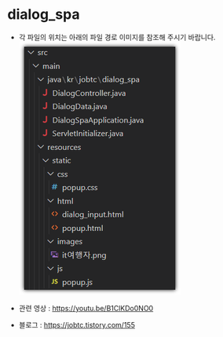 # dialog_spa
- 각 파일의 위치는 아래의 파일 경로 이미지를 참조해 주시기 바랍니다.
![로고](https://github.com/hiparkwg/dialog_spa/blob/main/%ED%8C%8C%EC%9D%BC%EA%B5%AC%EC%A1%B0.png)

- 관련 영상 : https://youtu.be/B1ClKDo0NO0
- 블로그 : https://jobtc.tistory.com/155
